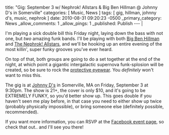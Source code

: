 title: "Gig: September 3 w/ Nephrok! Allstars & Big Ben Hillman @ Johnny D's in Somerville"
categories: [ Music, News ]
tags: [ gig, hillman, johnny d's, music, nephrok ]
date: 2010-08-31 09:20:23 -0500
_primary_category: News
_allow_comments: 1
_allow_pings: 1
_published: Publish
--- |

I'm playing a sick double bill this Friday night, laying down the bass with not one, but _two_ amazing funk bands. I'll be playing with both [Big Ben Hillman][bbh] and [The Nephrok! Allstars][neph], and we'll be hooking up an entire evening of the most killin', super funky grooves you've ever heard.

On top of that, both groups are going to do a set together at the end of the night, at which point a gigantic intergalactic supernova funk-splosion will be created, so be sure to rock the [protective eyewear](http://harryallen.info/wp-content/uploads/2008/03/bootsy-collins-bootsy-player-of-the-year-big.jpg). You _definitely_ won't want to miss this.

The gig is at [Johnny D's](http://www.johnnyds.com/) in Somerville, MA on Friday, September 3 at 9:30pm. The show is 21+, the cover is only $10, and it's going to be EXTREMELY FUNKY, so you'd better show up. This goes double if you haven't seen me play before, in that case you need to either show up twice (probably physically impossible), or bring someone else (definitely possible, recommended).

If you want more information, you can RSVP at the [Facebook event page][event], so check that out.. and I'll see you there!

[bbh]: http://bigbenhillman.com
[neph]: http://www.facebook.com/pages/The-Nephrok-Allstars/111607792199206
[event]: http://www.facebook.com/event.php?eid=151643871515105
